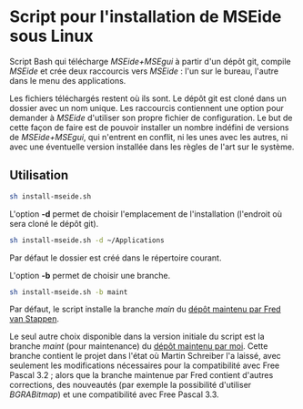 
# Script pour l'installation de MSEide sous Linux

Script Bash qui télécharge *MSEide+MSEgui* à partir d'un dépôt git, compile *MSEide* et crée deux raccourcis vers *MSEide* : l'un sur le bureau, l'autre dans le menu des applications.

Les fichiers téléchargés restent où ils sont. Le dépôt git est cloné dans un dossier avec un nom unique. Les raccourcis contiennent une option pour demander à *MSEide* d'utiliser son propre fichier de configuration. Le but de cette façon de faire est de pouvoir installer un nombre indéfini de versions de *MSEide+MSEgui*, qui n'entrent en conflit, ni les unes avec les autres, ni avec une éventuelle version installée dans les règles de l'art sur le système.

## Utilisation

```bash
sh install-mseide.sh
```

L'option **-d** permet de choisir l'emplacement de l'installation (l'endroit où sera cloné le dépôt git).

```bash
sh install-mseide.sh -d ~/Applications
```

Par défaut le dossier est créé dans le répertoire courant.

L'option **-b** permet de choisir une branche.

```bash
sh install-mseide.sh -b maint
```

Par défaut, le script installe la branche *main* du [dépôt maintenu par Fred van Stappen](https://codeberg.org/fredvs/mseide-msegui.git).

Le seul autre choix disponible dans la version initiale du script est la branche *maint* (pour maintenance) du [dépôt maintenu par moi](https://codeberg.org/rchastain/mseide-msegui). Cette branche contient le projet dans l'état où Martin Schreiber l'a laissé, avec seulement les modifications nécessaires pour la compatibilité avec Free Pascal 3.2 ; alors que la branche maintenue par Fred contient d'autres corrections, des nouveautés (par exemple la possibilité d'utiliser *BGRABitmap*) et une compatibilité avec Free Pascal 3.3.
<!--
## Configuration de MSEide

Au premier lancement de MSEide, vous devez aller dans **Settings/Configure MSEide** et renseigner la variable *MSEDIR*.
-->
